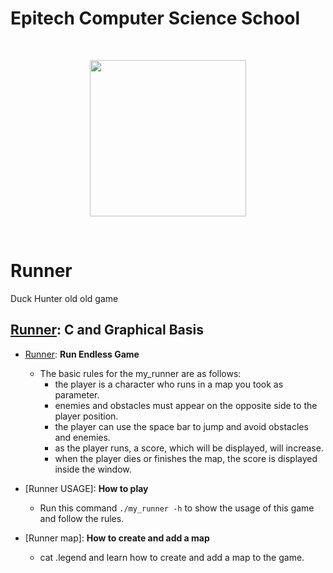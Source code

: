 # Epitech Computer Science School
<br/>
<p align="center">
<img src="https://upload.wikimedia.org/wikipedia/commons/thumb/2/2d/Epitech.png/1598px-Epitech.png" width="250">
</p>
<br/>

# Runner
Duck Hunter old old game

## [Runner](./): **C and Graphical Basis**

- [Runner](./): **Run Endless Game**
   - The basic rules for the my_runner are as follows:
      - the player is a character who runs in a map you took as parameter.
      - enemies and obstacles must appear on the opposite side to the player position.
      - the player can use the space bar to jump and avoid obstacles and enemies.
      - as the player runs, a score, which will be displayed, will increase.
      - when the player dies or finishes the map, the score is displayed inside the window.

- [Runner USAGE]: **How to play**
   - Run this command `./my_runner -h` to show the usage of this game and follow the rules.


- [Runner map]: **How to create and add a map**
   - cat .legend and learn how to create and add a map to the game.

